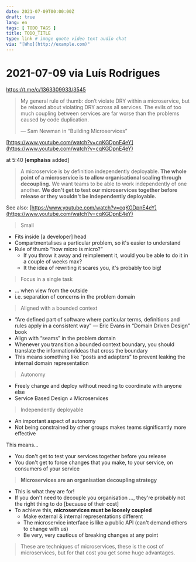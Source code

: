 ```yaml
---
date: 2021-07-09T00:00:00Z
draft: true
lang: en
tags: [ TODO_TAGS ]
title: TODO_TITLE
type: link # image quote video text audio chat
via: "[Who](http://example.com)"
---
```



# 2021-07-09 via Luís Rodrigues
https://t.me/c/1363309933/3545


> My general rule of thumb: don’t violate DRY within a microservice, but be relaxed about violating DRY across all services. The evils of too much coupling between services are far worse than the problems caused by code duplication.
>
> — Sam Newman in “Building Microservices”

[https://www.youtube.com/watch?v=cqKGDpnE4eY](https://www.youtube.com/watch?v=cqKGDpnE4eY)

at 5:40 [**emphaiss** added]

> A microservice is by definition independently deployable. **The whole point of a microservice is to allow organisational scaling through decoupling.** We want teams to be able to work independently of one another. **We don't get to test our microservices together before release or they wouldn't be independently deployable.**

See also:
[https://www.youtube.com/watch?v=cqKGDpnE4eY](https://www.youtube.com/watch?v=cqKGDpnE4eY)

> Small

* Fits inside [a developer] head
* Compartmentalises a particular problem, so it's easier to understand
* Rule of thumb “how micro is micro?”
	* If you throw it away and reimplement it, would you be able to do it in a couple of weeks max?
	* It the idea of rewriting it scares you, it's probably too big!

> Focus in a single task

* … when view from the outside
* i.e. separation of concerns in the problem domain

> Aligned with a bounded context

* “Are defined part of software where particular terms, definitions and rules apply in a consistent way” — Eric Evans in “Domain Driven Design” book
* Align with “seams” in the problem domain
* Whenever you transition a bounded context boundary, you should translate the information/ideas that cross the boundary
* This means something like “posts and adapters” to prevent leaking the internal domain representation

> Autonomy

* Freely change and deploy without needing to coordinate with anyone else
* Service Based Design ≠ Microservices

> Independently deployable

* An important aspect of autonomy
* Not being constrained by other groups makes teams significantly more effective

This means…

* You don't get to test your services together before you release
* You don't get to force changes that you make, to your service, on consumers of your service

> **Microservices are an organisation decoupling strategy**

* This is what they are for!
* If you don't need to decouple you organisation …, they're probably not the right thing to do [because of their cost]
* To achieve this, **microservices must be loosely coupled**
	* Make external & internal representations different
	* The microservice interface is like a public API (can't demand others to change with us)
	* Be very, very cautious of breaking changes at any point

> These are techniques of microservices, these is the cost of microservices, but for that cost you get some huge advantages.
